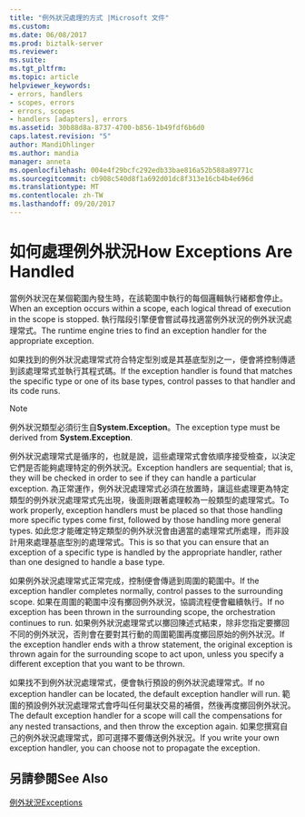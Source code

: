 ```yaml
---
title: "例外狀況處理的方式 |Microsoft 文件"
ms.custom: 
ms.date: 06/08/2017
ms.prod: biztalk-server
ms.reviewer: 
ms.suite: 
ms.tgt_pltfrm: 
ms.topic: article
helpviewer_keywords:
- errors, handlers
- scopes, errors
- errors, scopes
- handlers [adapters], errors
ms.assetid: 30b88d8a-8737-4700-b856-1b49fdf6b6d0
caps.latest.revision: "5"
author: MandiOhlinger
ms.author: mandia
manager: anneta
ms.openlocfilehash: 004e4f29bcfc292edb33bae816a52b588a89771c
ms.sourcegitcommit: cb908c540d8f1a692d01dc8f313e16cb4b4e696d
ms.translationtype: MT
ms.contentlocale: zh-TW
ms.lasthandoff: 09/20/2017
---
```

# <a name="how-exceptions-are-handled"></a><span data-ttu-id="b06f3-102">如何處理例外狀況</span><span class="sxs-lookup"><span data-stu-id="b06f3-102">How Exceptions Are Handled</span></span>
<span data-ttu-id="b06f3-103">當例外狀況在某個範圍內發生時，在該範圍中執行的每個邏輯執行緒都會停止。</span><span class="sxs-lookup"><span data-stu-id="b06f3-103">When an exception occurs within a scope, each logical thread of execution in the scope is stopped.</span></span> <span data-ttu-id="b06f3-104">執行階段引擎便會嘗試尋找適當例外狀況的例外狀況處理常式。</span><span class="sxs-lookup"><span data-stu-id="b06f3-104">The runtime engine tries to find an exception handler for the appropriate exception.</span></span>  
  
 <span data-ttu-id="b06f3-105">如果找到的例外狀況處理常式符合特定型別或是其基底型別之一，便會將控制傳遞到該處理常式並執行其程式碼。</span><span class="sxs-lookup"><span data-stu-id="b06f3-105">If the exception handler is found that matches the specific type or one of its base types, control passes to that handler and its code runs.</span></span>  
  
> [!NOTE]
>  <span data-ttu-id="b06f3-106">例外狀況類型必須衍生自**System.Exception**。</span><span class="sxs-lookup"><span data-stu-id="b06f3-106">The exception type must be derived from **System.Exception**.</span></span>  
  
 <span data-ttu-id="b06f3-107">例外狀況處理常式是循序的，也就是說，這些處理常式會依順序接受檢查，以決定它們是否能夠處理特定的例外狀況。</span><span class="sxs-lookup"><span data-stu-id="b06f3-107">Exception handlers are sequential; that is, they will be checked in order to see if they can handle a particular exception.</span></span> <span data-ttu-id="b06f3-108">為正常運作，例外狀況處理常式必須在放置時，讓這些處理更為特定類型的例外狀況處理常式先出現，後面則跟著處理較為一般類型的處理常式。</span><span class="sxs-lookup"><span data-stu-id="b06f3-108">To work properly, exception handlers must be placed so that those handling more specific types come first, followed by those handling more general types.</span></span> <span data-ttu-id="b06f3-109">如此您才能確定特定類型的例外狀況會由適當的處理常式所處理，而非設計用來處理基底型別的處理常式。</span><span class="sxs-lookup"><span data-stu-id="b06f3-109">This is so that you can ensure that an exception of a specific type is handled by the appropriate handler, rather than one designed to handle a base type.</span></span>  
  
 <span data-ttu-id="b06f3-110">如果例外狀況處理常式正常完成，控制便會傳遞到周圍的範圍中。</span><span class="sxs-lookup"><span data-stu-id="b06f3-110">If the exception handler completes normally, control passes to the surrounding scope.</span></span> <span data-ttu-id="b06f3-111">如果在周圍的範圍中沒有擲回例外狀況，協調流程便會繼續執行。</span><span class="sxs-lookup"><span data-stu-id="b06f3-111">If no exception has been thrown in the surrounding scope, the orchestration continues to run.</span></span> <span data-ttu-id="b06f3-112">如果例外狀況處理常式以擲回陳述式結束，除非您指定要擲回不同的例外狀況，否則會在要對其行動的周圍範圍再度擲回原始的例外狀況。</span><span class="sxs-lookup"><span data-stu-id="b06f3-112">If the exception handler ends with a throw statement, the original exception is thrown again for the surrounding scope to act upon, unless you specify a different exception that you want to be thrown.</span></span>  
  
 <span data-ttu-id="b06f3-113">如果找不到例外狀況處理常式，便會執行預設的例外狀況處理常式。</span><span class="sxs-lookup"><span data-stu-id="b06f3-113">If no exception handler can be located, the default exception handler will run.</span></span> <span data-ttu-id="b06f3-114">範圍的預設例外狀況處理常式會呼叫任何巢狀交易的補償，然後再度擲回例外狀況。</span><span class="sxs-lookup"><span data-stu-id="b06f3-114">The default exception handler for a scope will call the compensations for any nested transactions, and then throw the exception again.</span></span> <span data-ttu-id="b06f3-115">如果您撰寫自己的例外狀況處理常式，即可選擇不要傳送例外狀況。</span><span class="sxs-lookup"><span data-stu-id="b06f3-115">If you write your own exception handler, you can choose not to propagate the exception.</span></span>  
  
## <a name="see-also"></a><span data-ttu-id="b06f3-116">另請參閱</span><span class="sxs-lookup"><span data-stu-id="b06f3-116">See Also</span></span>  
 [<span data-ttu-id="b06f3-117">例外狀況</span><span class="sxs-lookup"><span data-stu-id="b06f3-117">Exceptions</span></span>](../core/exceptions.md)
